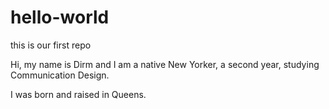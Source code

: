 # hello-world
this is our first repo

Hi, my name is Dirm and I am a native New Yorker, a second year, studying Communication Design.

I was born and raised in Queens.
